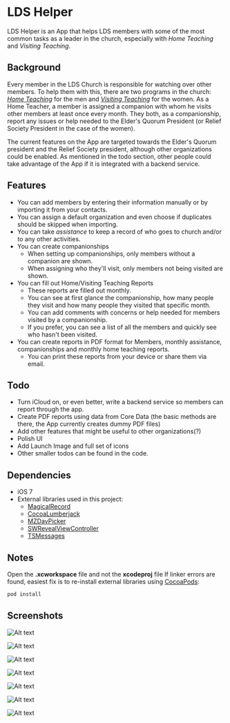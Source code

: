 LDS Helper
=========

LDS Helper is an App that helps LDS members with some of the most common tasks as a leader in the church, especially with *Home Teaching* and *Visiting Teaching*.

Background
----
Every member in the LDS Church is responsible for watching over other members. To help them with this, there are two programs in the church: [*Home Teaching*](http://www.lds.org/topics/home-teaching) for the men and [*Visiting Teaching*](http://www.lds.org/topics/visiting-teaching) for the women.  As a Home Teacher, a member is assigned a companion with whom he visits other members at least once every month.  They both, as a companionship, report any issues or help needed to the Elder's Quorum President (or Relief Society President in the case of the women). 

The current features on the App are targeted towards the Elder's Quorum president and the Relief Society president, although other organizations could be enabled. As mentioned in the todo section, other people could take advantage of the App if it is integrated with a backend service.

Features
----
 - You can add members by entering their information manually or by importing it from your contacts.
 - You can assign a default organization and even choose if duplicates should be skipped when importing.
 - You can take *assistance* to keep a record of who goes to church and/or to any other activities.
 - You can create companionships
    - When setting up companionships, only members without a companion are shown.
    - When assigning who they'll visit, only members not being visited are shown.
 - You can fill out Home/Visiting Teaching Reports
    - These reports are filled out monthly.
    - You can see at first glance the companionship, how many people they visit and how many people they visited that specific month.
    - You can add comments with concerns or help needed for members visited by a companionship.
    - If you prefer, you can see a list of all the members and quickly see who hasn't been visited.
 - You can create reports in PDF format for Members, monthly assistance, companionships and monthly home teaching reports.
   - You can print these reports from your device or share them via email. 

Todo
----
 - Turn iCloud on, or even better, write a backend service so members can report through the app.
 - Create PDF reports using data from Core Data (the basic methods are there, the App currently creates dummy PDF files)
 - Add other features that might be useful to other organizations(?)
 - Polish UI
 - Add Launch Image and full set of icons
 - Other smaller todos can be found in the code.

Dependencies
----
 - iOS 7
 - External libraries used in this project:
    - [MagicalRecord](https://github.com/magicalpanda/MagicalRecord)
    - [CocoaLumberjack](https://github.com/robbiehanson/CocoaLumberjack/)
    - [MZDayPicker](https://github.com/m1entus/MZDayPicker)
    - [SWRevealViewController](https://github.com/John-Lluch/SWRevealViewController)
    - [TSMessages](https://github.com/toursprung/TSMessages)
    
Notes
----
Open the **.xcworkspace** file and not the **xcodeproj** file
If linker errors are found, easiest fix is to re-install external libraries using [CocoaPods](http://cocoapods.org/):

```sh
pod install
```

Screenshots
---

![Alt text](screenshots/00-menu.png?raw=true "LDS Helper - Main Menu")

![Alt text](screenshots/01-members.png?raw=true "LDS Helper - Members View")

![Alt text](screenshots/02-member-view.png?raw=true "LDS Helper - Member View")

![Alt text](screenshots/04-assistance.png?raw=true "LDS Helper - Assistance")

![Alt text](screenshots/06-hometeaching-reports.png?raw=true "LDS Helper - Hometeaching Reports")

![Alt text](screenshots/09-reports-view.png?raw=true "LDS Helper - Reports View")

![Alt text](screenshots/11-dummy-pdf-report.png?raw=true "LDS Helper - Dummy PDF Report")
